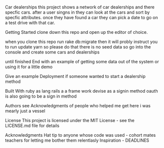 Car dealerships
this project shows a network of car dealerships and there specfic cars. after a user singns in they can look at the cars and sort by specfic attributes. once they have found a car they can pick a date to go on a test drive with that car. 

Getting Started
clone down this repo and open up the editor of choice.

when you clone this repo run rake db:migrate 
then it will probly instruct you to run update yarn so please do that 
there is no seed data so go into the console  and create some cars and dealerships 

until finished
End with an example of getting some data out of the system or using it for a little demo



Give an example
Deployment
if someone wanted to start a dealership method 

Built With
ruby as lang
rails a a frame work 
devise as a signin method 
oauth is also going to be a sign in method 



Authors
see Acknowledgments of people who helped me get here i was mearly just a vessel 

License
This project is licensed under the MIT License - see the LICENSE.md file for details

Acknowledgments
Hat tip to anyone whose code was used - cohort mates teachers for letting me bother them relentlasly 
Inspiration - DEADLINES 
